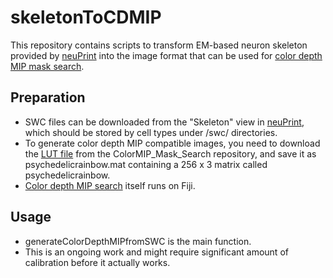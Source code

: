 # skeletonToCDMIP

This repository contains scripts to transform EM-based neuron skeleton provided
by [neuPrint](https://neuprint.janelia.org/) into the image format that can be
used for [color depth MIP mask search](https://www.janelia.org/open-science/color-depth-mip).

## Preparation

* SWC files can be downloaded from the "Skeleton" view in [neuPrint](https://neuprint.janelia.org/),
which should be stored by cell types under /swc/<celltype> directories.
* To generate color depth MIP compatible images, you need to download the [LUT file](https://github.com/JaneliaSciComp/ColorMIP_Mask_Search/blob/master/PsychedelicRainBow2.lut) from
the ColorMIP_Mask_Search repository, and save it as psychedelicrainbow.mat containing
a 256 x 3 matrix called psychedelicrainbow.
* [Color depth MIP search](https://www.janelia.org/open-science/color-depth-mip) itself runs on Fiji.

## Usage

* generateColorDepthMIPfromSWC is the main function.
* This is an ongoing work and might require significant amount of calibration before it actually works.
